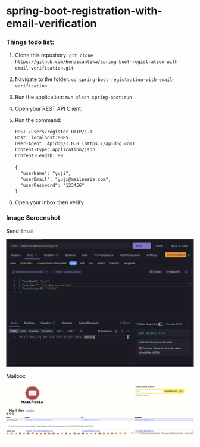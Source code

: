 # spring-boot-registration-with-email-verification

### Things todo list:

1. Clone this
   repository: `git clone https://github.com/hendisantika/spring-boot-registration-with-email-verification.git`
2. Navigate to the folder: `cd spring-boot-registration-with-email-verification`
3. Run the application: `mvn clean spring-boot:run`
4. Open your REST API Client:
5. Run the command:
    ```shell
    POST /users/register HTTP/1.1
    Host: localhost:8085
    User-Agent: Apidog/1.0.0 (https://apidog.com)
    Content-Type: application/json
    Content-Length: 89
    
    {
      "userName": "yuji",
      "userEmail": "yuji@mailnesia.com",
      "userPassword": "123456"
    }
    ```

6. Open your Inbox then verify

### Image Screenshot

Send Email

![Send Email](img/register.png "Send Email")

Mailbox

![Send Email](img/inbox.png "Send Email")

